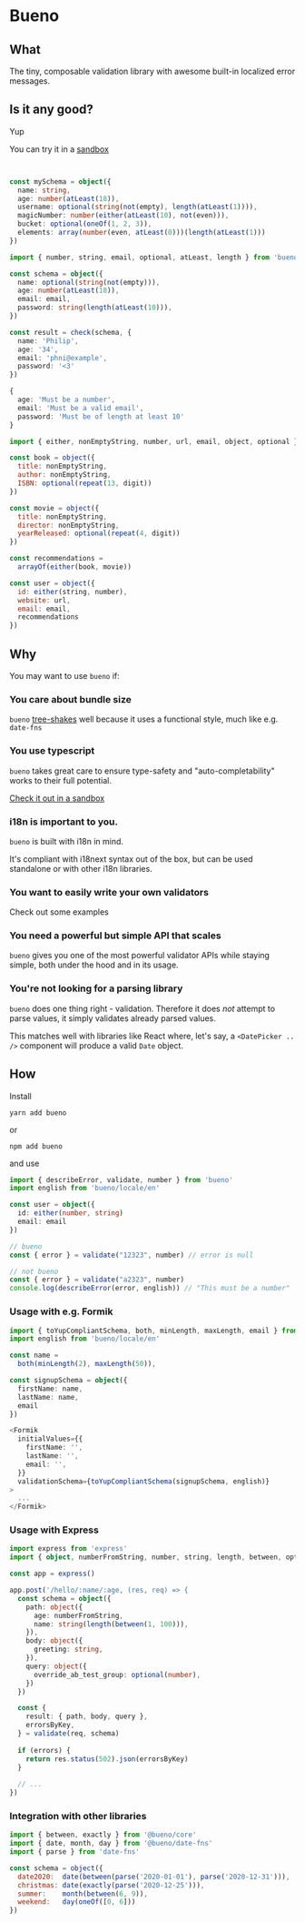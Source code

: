 # Bueno

## What

The tiny, composable validation library with awesome built-in
localized error messages.

## Is it any good?

Yup

You can try it in a [sandbox]('link')

```typescript


const mySchema = object({
  name: string,
  age: number(atLeast(18)),
  username: optional(string(not(empty), length(atLeast(1)))),
  magicNumber: number(either(atLeast(10), not(even))),
  bucket: optional(oneOf(1, 2, 3)),
  elements: array(number(even, atLeast(0)))(length(atLeast(1)))
})

import { number, string, email, optional, atLeast, length } from 'bueno'

const schema = object({
  name: optional(string(not(empty))),
  age: number(atLeast(18)),
  email: email,
  password: string(length(atLeast(10))),
})

const result = check(schema, {
  name: 'Philip',
  age: '34',
  email: 'phni@example',
  password: '<3'
})

{
  age: 'Must be a number',
  email: 'Must be a valid email',
  password: 'Must be of length at least 10'
}
```

```js
import { either, nonEmptyString, number, url, email, object, optional } from 'bueno'

const book = object({
  title: nonEmptyString,
  author: nonEmptyString,
  ISBN: optional(repeat(13, digit))
})

const movie = object({
  title: nonEmptyString,
  director: nonEmptyString,
  yearReleased: optional(repeat(4, digit))
})

const recommendations = 
  arrayOf(either(book, movie))

const user = object({
  id: either(string, number),
  website: url,
  email: email,
  recommendations
})
```

## Why

You may want to use `bueno` if:

### You care about bundle size

`bueno` [tree-shakes](link) well because it uses a functional style,
much like e.g. `date-fns`
 
### You use typescript

`bueno` takes great care to ensure type-safety and
"auto-completability" works to their full potential. 

[Check it out in a sandbox](link)

### i18n is important to you.

`bueno` is built with i18n in mind. 

It's compliant with i18next syntax out of the box, but can be used
standalone or with other i18n libraries.
 
### You want to easily write your own validators

Check out some examples

### You need a powerful but simple API that scales

`bueno` gives you one of the most powerful validator APIs while
staying simple, both under the hood and in its usage.

### You're not looking for a parsing library

`bueno` does one thing right - validation. Therefore it does *not*
attempt to parse values, it simply validates already parsed values. 

This matches well with libraries like React where, let's say, a
`<DatePicker .. />` component will produce a valid `Date` object.

## How

Install

```
yarn add bueno
```

or

```
npm add bueno
```

and use

```typescript
import { describeError, validate, number } from 'bueno'
import english from 'bueno/locale/en'

const user = object({
  id: either(number, string)
  email: email
})

// bueno
const { error } = validate("12323", number) // error is null

// not bueno
const { error } = validate("a2323", number)
console.log(describeError(error, english)) // "This must be a number"
```

### Usage with e.g. Formik

```typescript
import { toYupCompliantSchema, both, minLength, maxLength, email } from 'bueno'
import english from 'bueno/locale/en'

const name = 
  both(minLength(2), maxLength(50)),

const signupSchema = object({
  firstName: name,
  lastName: name,
  email
})

<Formik
  initialValues={{
    firstName: '',
    lastName: '',
    email: '',
  }}
  validationSchema={toYupCompliantSchema(signupSchema, english)}
>
  ...
</Formik>
```

### Usage with Express

```typescript
import express from 'express'
import { object, numberFromString, number, string, length, between, optional } from 'bueno'

const app = express()

app.post('/hello/:name/:age, (res, req) => {
  const schema = object({
    path: object({
      age: numberFromString,
      name: string(length(between(1, 100))),
    }),
    body: object({
      greeting: string,
    }),
    query: object({
      override_ab_test_group: optional(number),
    }) 
  })

  const {
    result: { path, body, query },
    errorsByKey,
  } = validate(req, schema)
    
  if (errors) {
    return res.status(502).json(errorsByKey)
  }
  
  // ...
})
```

### Integration with other libraries

```js
import { between, exactly } from '@bueno/core'
import { date, month, day } from '@bueno/date-fns'
import { parse } from 'date-fns'

const schema = object({
  date2020:  date(between(parse('2020-01-01'), parse('2020-12-31'))),
  christmas: date(exactly(parse('2020-12-25'))),
  summer:    month(between(6, 9)),
  weekend:   day(oneOf([0, 6]))
})
```
